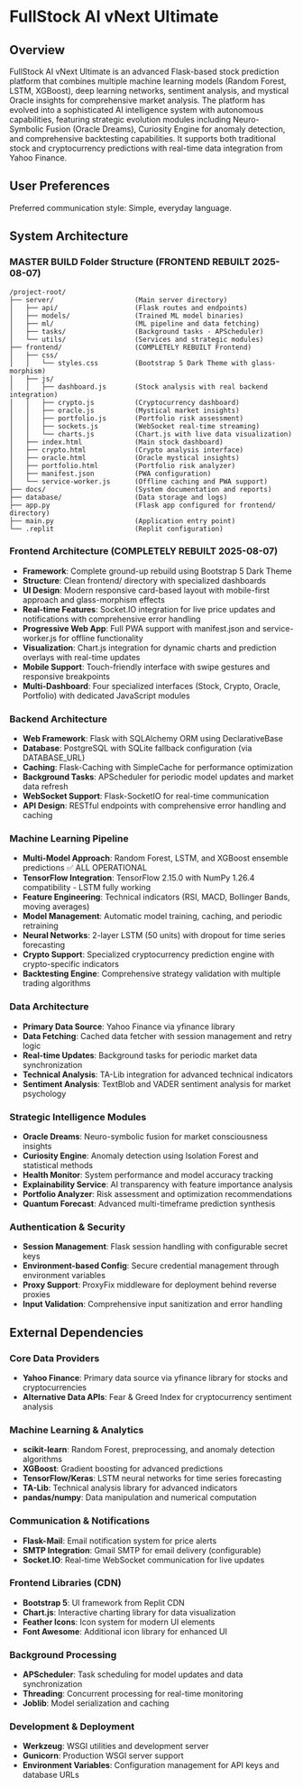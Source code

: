 # FullStock AI vNext Ultimate

## Overview

FullStock AI vNext Ultimate is an advanced Flask-based stock prediction platform that combines multiple machine learning models (Random Forest, LSTM, XGBoost), deep learning networks, sentiment analysis, and mystical Oracle insights for comprehensive market analysis. The platform has evolved into a sophisticated AI intelligence system with autonomous capabilities, featuring strategic evolution modules including Neuro-Symbolic Fusion (Oracle Dreams), Curiosity Engine for anomaly detection, and comprehensive backtesting capabilities. It supports both traditional stock and cryptocurrency predictions with real-time data integration from Yahoo Finance.

## User Preferences

Preferred communication style: Simple, everyday language.

## System Architecture

### MASTER BUILD Folder Structure (FRONTEND REBUILT 2025-08-07)
```
/project-root/
├── server/                    (Main server directory)
│   ├── api/                   (Flask routes and endpoints)
│   ├── models/                (Trained ML model binaries)
│   ├── ml/                    (ML pipeline and data fetching)
│   ├── tasks/                 (Background tasks - APScheduler)
│   └── utils/                 (Services and strategic modules)
├── frontend/                  (COMPLETELY REBUILT Frontend)
│   ├── css/
│   │   └── styles.css         (Bootstrap 5 Dark Theme with glass-morphism)
│   ├── js/
│   │   ├── dashboard.js       (Stock analysis with real backend integration)
│   │   ├── crypto.js          (Cryptocurrency dashboard)
│   │   ├── oracle.js          (Mystical market insights)
│   │   ├── portfolio.js       (Portfolio risk assessment)
│   │   ├── sockets.js         (WebSocket real-time streaming)
│   │   └── charts.js          (Chart.js with live data visualization)
│   ├── index.html             (Main stock dashboard)
│   ├── crypto.html            (Crypto analysis interface)
│   ├── oracle.html            (Oracle mystical insights)
│   ├── portfolio.html         (Portfolio risk analyzer)
│   ├── manifest.json          (PWA configuration)
│   └── service-worker.js      (Offline caching and PWA support)
├── docs/                      (System documentation and reports)
├── database/                  (Data storage and logs)
├── app.py                     (Flask app configured for frontend/ directory)
├── main.py                    (Application entry point)
└── .replit                    (Replit configuration)
```

### Frontend Architecture (COMPLETELY REBUILT 2025-08-07)
- **Framework**: Complete ground-up rebuild using Bootstrap 5 Dark Theme
- **Structure**: Clean frontend/ directory with specialized dashboards
- **UI Design**: Modern responsive card-based layout with mobile-first approach and glass-morphism effects
- **Real-time Features**: Socket.IO integration for live price updates and notifications with comprehensive error handling
- **Progressive Web App**: Full PWA support with manifest.json and service-worker.js for offline functionality
- **Visualization**: Chart.js integration for dynamic charts and prediction overlays with real-time updates
- **Mobile Support**: Touch-friendly interface with swipe gestures and responsive breakpoints
- **Multi-Dashboard**: Four specialized interfaces (Stock, Crypto, Oracle, Portfolio) with dedicated JavaScript modules

### Backend Architecture
- **Web Framework**: Flask with SQLAlchemy ORM using DeclarativeBase
- **Database**: PostgreSQL with SQLite fallback configuration (via DATABASE_URL)
- **Caching**: Flask-Caching with SimpleCache for performance optimization
- **Background Tasks**: APScheduler for periodic model updates and market data refresh
- **WebSocket Support**: Flask-SocketIO for real-time communication
- **API Design**: RESTful endpoints with comprehensive error handling and caching

### Machine Learning Pipeline
- **Multi-Model Approach**: Random Forest, LSTM, and XGBoost ensemble predictions ✅ ALL OPERATIONAL
- **TensorFlow Integration**: TensorFlow 2.15.0 with NumPy 1.26.4 compatibility - LSTM fully working
- **Feature Engineering**: Technical indicators (RSI, MACD, Bollinger Bands, moving averages)
- **Model Management**: Automatic model training, caching, and periodic retraining
- **Neural Networks**: 2-layer LSTM (50 units) with dropout for time series forecasting
- **Crypto Support**: Specialized cryptocurrency prediction engine with crypto-specific indicators
- **Backtesting Engine**: Comprehensive strategy validation with multiple trading algorithms

### Data Architecture
- **Primary Data Source**: Yahoo Finance via yfinance library
- **Data Fetching**: Cached data fetcher with session management and retry logic
- **Real-time Updates**: Background tasks for periodic market data synchronization
- **Technical Analysis**: TA-Lib integration for advanced technical indicators
- **Sentiment Analysis**: TextBlob and VADER sentiment analysis for market psychology

### Strategic Intelligence Modules
- **Oracle Dreams**: Neuro-symbolic fusion for market consciousness insights
- **Curiosity Engine**: Anomaly detection using Isolation Forest and statistical methods
- **Health Monitor**: System performance and model accuracy tracking
- **Explainability Service**: AI transparency with feature importance analysis
- **Portfolio Analyzer**: Risk assessment and optimization recommendations
- **Quantum Forecast**: Advanced multi-timeframe prediction synthesis

### Authentication & Security
- **Session Management**: Flask session handling with configurable secret keys
- **Environment-based Config**: Secure credential management through environment variables
- **Proxy Support**: ProxyFix middleware for deployment behind reverse proxies
- **Input Validation**: Comprehensive input sanitization and error handling

## External Dependencies

### Core Data Providers
- **Yahoo Finance**: Primary data source via yfinance library for stocks and cryptocurrencies
- **Alternative Data APIs**: Fear & Greed Index for cryptocurrency sentiment analysis

### Machine Learning & Analytics
- **scikit-learn**: Random Forest, preprocessing, and anomaly detection algorithms
- **XGBoost**: Gradient boosting for advanced predictions
- **TensorFlow/Keras**: LSTM neural networks for time series forecasting
- **TA-Lib**: Technical analysis library for advanced indicators
- **pandas/numpy**: Data manipulation and numerical computation

### Communication & Notifications
- **Flask-Mail**: Email notification system for price alerts
- **SMTP Integration**: Gmail SMTP for email delivery (configurable)
- **Socket.IO**: Real-time WebSocket communication for live updates

### Frontend Libraries (CDN)
- **Bootstrap 5**: UI framework from Replit CDN
- **Chart.js**: Interactive charting library for data visualization
- **Feather Icons**: Icon system for modern UI elements
- **Font Awesome**: Additional icon library for enhanced UI

### Background Processing
- **APScheduler**: Task scheduling for model updates and data synchronization
- **Threading**: Concurrent processing for real-time monitoring
- **Joblib**: Model serialization and caching

### Development & Deployment
- **Werkzeug**: WSGI utilities and development server
- **Gunicorn**: Production WSGI server support
- **Environment Variables**: Configuration management for API keys and database URLs